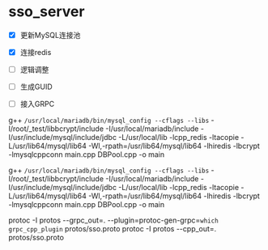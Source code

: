 # sso_server

- [x] 更新MySQL连接池
- [x] 连接redis
- [ ] 逻辑调整
- [ ] 生成GUID
- [ ] 接入GRPC







g++ `/usr/local/mariadb/bin/mysql_config --cflags --libs` -I/root/_test/libbcrypt/include -I/usr/local/mariadb/include -I/usr/include/mysql/include/jdbc -L/usr/local/lib  -lcpp_redis -ltacopie -L/usr/lib64/mysql/lib64 -Wl,-rpath=/usr/lib64/mysql/lib64 -lhiredis -lbcrypt -lmysqlcppconn  main.cpp DBPool.cpp -o main


g++ `/usr/local/mariadb/bin/mysql_config --cflags --libs` -I/root/_test/libbcrypt/include -I/usr/local/mariadb/include -I/usr/include/mysql/include/jdbc -L/usr/local/lib  -lcpp_redis -ltacopie -L/usr/lib64/mysql/lib64 -Wl,-rpath=/usr/lib64/mysql/lib64 -lhiredis -lbcrypt -lmysqlcppconn  main.cpp DBPool.cpp -o main








protoc -I protos --grpc_out=. --plugin=protoc-gen-grpc=`which grpc_cpp_plugin` protos/sso.proto
protoc -I protos --cpp_out=. protos/sso.proto